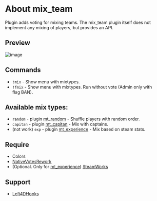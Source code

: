 # About mix_team
Plugin adds voting for mixing teams. The mix_team plugin itself does not implement any mixing of players, but provides an API. 

## Preview
![image](https://github.com/user-attachments/assets/80bd8f84-c609-405a-af4c-6534ade21c0a)

## Commands
* `!mix` - Show menu with mixtypes.
* `!fmix` - Show menu with mixtypes. Run without vote (Admin only with flag BAN).

## Available mix types:
* `random` - plugin [mt_random](/addons/sourcemod/scripting/mt_random.sp) - Shuffle players with random order.
* `capitan` - plugin [mt_capitan](/addons/sourcemod/scripting/mt_capitan.sp) - Mix with captains.
* (not work) `exp` - plugin [mt_experience](/addons/sourcemod/scripting/mt_experience.sp) - Mix based on steam stats. 

## Require
* Colors
* [NativeVotesRework](https://github.com/TouchMe-Inc/l4d2_nativevotes_rework)
* (Optional. Only for [mt_experience](/addons/sourcemod/scripting/mt_experience.sp)) [SteamWorks](https://github.com/hexa-core-eu/SteamWorks) 

## Support
* [Left4DHooks](https://github.com/SilvDev/Left4DHooks)

